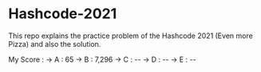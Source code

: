 # Hashcode-2021

This repo explains the practice problem of the Hashcode 2021 (Even more Pizza) and also the solution.

My Score :
-> A : 65
-> B : 7,296
-> C : --
-> D : --
-> E : --

